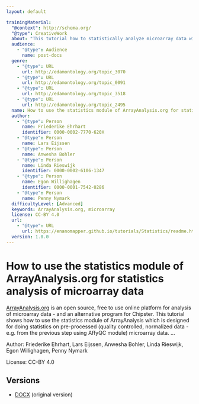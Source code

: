 ```yaml
---
layout: default

trainingMaterial:
  "@context": http://schema.org/
  "@type": CreativeWork
  about: "This tutorial how to statistically analyze microarray data with ArrayAnalysis.org website."
  audience:
    - "@type": Audience
      name: post-docs
  genre:
    - "@type": URL
      url: http://edamontology.org/topic_3070
    - "@type": URL
      url: http://edamontology.org/topic_0091
    - "@type": URL
      url: http://edamontology.org/topic_3518
    - "@type": URL
      url: http://edamontology.org/topic_2495
  name: How to use the statistics module of ArrayAnalysis.org for statistics analysis of microarray data
  author:
    - "@type": Person
      name: Friederike Ehrhart
      identifier: 0000-0002-7770-620X
    - "@type": Person
      name: Lars Eijssen
    - "@type": Person
      name: Anwesha Bohler
    - "@type": Person
      name: Linda Rieswijk
      identifier: 0000-0002-6106-1347
    - "@type": Person
      name: Egon Willighagen
      identifier: 0000-0001-7542-0286
    - "@type": Person
      name: Penny Nymark
  difficultyLevel: [Advanced]
  keywords: ArrayAnalysis.org, microarray
  license: CC-BY 4.0
  url:
    - "@type": URL
      url: https://enanomapper.github.io/tutorials/Statistics/readme.html
  version: 1.0.0
---
```


# How to use the statistics module of ArrayAnalysis.org for statistics analysis of microarray data

[ArrayAnalysis.org](http://ArrayAnalysis.org) is an open source, free to use online platform for analysis of microarray data - and an alternative program for Chipster. This tutorial shows how to use the statistics module of ArrayAnalysis which is designed for doing statistics on pre-processed (quality controlled, normalized data - e.g. from the previous step using AffyQC module) microarray data. ...

Author: Friederike Ehrhart, Lars Eijssen, Anwesha Bohler, Linda Rieswijk, Egon Willighagen, Penny Nymark

License: CC-BY 4.0

## Versions

* [DOCX](Tutorialstatistics.docx) (original version)
